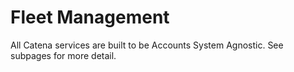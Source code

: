 # Fleet Management

All Catena services are built to be Accounts System Agnostic. See subpages for more detail.